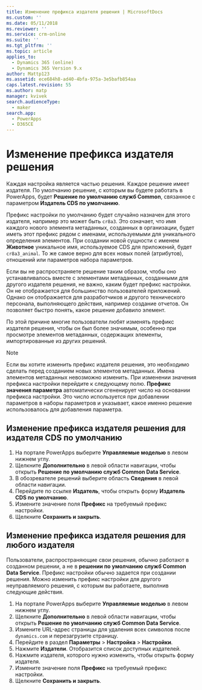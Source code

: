 ```yaml
---
title: Изменение префикса издателя решения | MicrosoftDocs
ms.custom: ''
ms.date: 05/11/2018
ms.reviewer: ''
ms.service: crm-online
ms.suite: ''
ms.tgt_pltfrm: ''
ms.topic: article
applies_to:
  - Dynamics 365 (online)
  - Dynamics 365 Version 9.x
author: Mattp123
ms.assetid: ece684h8-ad40-4bfa-975a-3e5bafb854aa
caps.latest.revision: 55
ms.author: matp
manager: kvivek
search.audienceType:
  - maker
search.app:
  - PowerApps
  - D365CE
---
```


# <a name="change-the-solution-publisher-prefix"></a>Изменение префикса издателя решения

Каждая настройка является частью решения. Каждое решение имеет издателя. По умолчанию решение, с которым вы будете работать в PowerApps, будет **Решение по умолчанию служб Common**, связанное с параметром **Издатель CDS по умолчанию**.

Префикс настройки по умолчанию будет случайно назначен для этого издателя, например это может быть `cr8a3`. Это означает, что имя каждого нового элемента метаданных, созданных в организации, будет иметь этот префикс рядом с именами, используемыми для уникального определения элементов. При создании новой сущности с именем **Животное** уникальное имя, используемое CDS для приложений, будет `cr8a3_animal`. То же самое верно для всех новых полей (атрибутов), отношений или параметров набора параметров.

Если вы не распространяете решение таким образом, чтобы оно устанавливалось вместе с элементами метаданных, созданными для другого издателя решения, не важно, каким будет префикс настройки. Он не отображается для большинство пользователей приложений. Однако он отображается для разработчиков и другого технического персонала, выполняющего действия, например создание отчетов. Он позволяет быстро понять, какое решение добавило элемент.

По этой причине многие пользователи любят изменять префикс издателя решения, чтобы он был более значимым, особенно при просмотре элементов метаданных, содержащих элементы, импортированные из других решений. 

> [!NOTE]
> Если вы хотите изменить префикс издателя решения, это необходимо сделать перед созданием новых элементов метаданных. Имена элементов метаданных невозможно изменить.
> При изменении значения префикса настройки перейдите к следующему полю. **Префикс значения параметра** автоматически сгененирует число на основании префикса настройки. Это число используется при добавлении параметров в наборы параметров и указывает, какое именно решение использовалось для добавления параметра. 

## <a name="change-the-solution-publisher-prefix-for-the-cds-default-publisher"></a>Изменение префикса издателя решения для издателя CDS по умолчанию  

 1. На портале PowerApps выберите **Управляемые моделью** в левом нижнем углу.
 2. Щелкните **Дополнительно** в левой области навигации, чтобы открыть **Решение по умолчанию служб Common Data Service**.
 3. В обозревателе решений выберите область **Сведения** в левой области навигации.
 4. Перейдите по ссылке **Издатель**, чтобы открыть форму **Издатель CDS по умолчанию**.
 5. Измените значение поля **Префикс** на требуемый префикс настройки.
 6. Щелкните **Сохранить и закрыть**.
  
## <a name="change-the-solution-publisher-prefix-for-any-publisher"></a>Изменение префикса издателя решения для любого издателя

Пользователи, распространяющие свои решения, обычно работают в созданном решении, а не в **решении по умолчанию служб Common Data Service**. Префикс настройки обычно задается при создании решения. Можно изменить префикс настройки для другого неуправляемого решения, с которым вы работаете, выполнив следующие действия. 

 1. На портале PowerApps выберите **Управляемые моделью** в левом нижнем углу.
 2. Щелкните **Дополнительно** в левой области навигации, чтобы открыть **Решение по умолчанию служб Common Data Service**.
 3. Измените URL-адрес страницы для удаления всех символов после `dynamics.com` и перезагрузите страницу.
 4. Перейдите в раздел **Параметры** > **Настройка** > **Настройки**. 
 5. Нажмите **Издатели**. Отобразится список доступных издателей.
 6. Нажмите издателя, которого нужно изменить, чтобы открыть форму издателя.
 7. Измените значение поля **Префикс** на требуемый префикс настройки.
 6. Щелкните **Сохранить и закрыть**.
  

